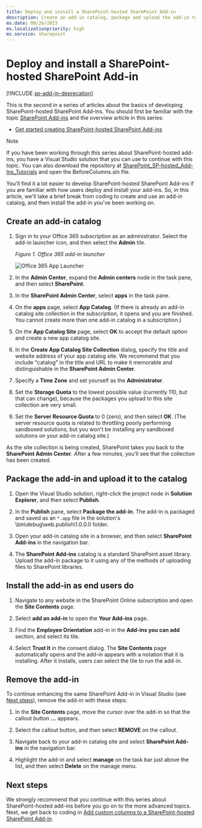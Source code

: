 ```yaml
---
title: Deploy and install a SharePoint-hosted SharePoint Add-in
description: Create an add-in catalog, package and upload the add-in to the catalog, install and remove the add-in.
ms.date: 09/26/2023
ms.localizationpriority: high
ms.service: sharepoint
---
```


# Deploy and install a SharePoint-hosted SharePoint Add-in

[!INCLUDE [sp-add-in-deprecation](../../includes/snippets/sp-add-in-deprecation.md)]

This is the second in a series of articles about the basics of developing SharePoint-hosted SharePoint Add-ins. You should first be familiar with the topic [SharePoint Add-ins](sharepoint-add-ins.md) and the overview article in this series:

-  [Get started creating SharePoint-hosted SharePoint Add-ins](get-started-creating-sharepoint-hosted-sharepoint-add-ins.md)
    
> [!NOTE]
> If you have been working through this series about SharePoint-hosted add-ins, you have a Visual Studio solution that you can use to continue with this topic. You can also download the repository at [SharePoint_SP-hosted_Add-Ins_Tutorials](https://github.com/OfficeDev/SharePoint_SP-hosted_Add-Ins_Tutorials) and open the BeforeColumns.sln file.

You'll find it a lot easier to develop SharePoint-hosted SharePoint Add-ins if you are familiar with how users deploy and install your add-ins. So, in this article, we'll take a brief break from coding to create and use an add-in catalog, and then install the add-in you've been working on.

## Create an add-in catalog

1. Sign in to your Office 365 subscription as an administrator. Select the add-in launcher icon, and then select the **Admin** tile.
    
   *Figure 1. Office 365 add-in launcher*

   ![Office 365 App Launcher](../images/ec60797c-d329-4922-a811-70c64598f4d5.PNG)
 
2. In the **Admin Center**, expand the **Admin centers** node in the task pane, and then select **SharePoint**.
     
3. In the **SharePoint Admin Center**, select **apps** in the task pane.
     
4. On the **apps** page, select **App Catalog**. (If there is already an add-in catalog site collection in the subscription, it opens and you are finished. You cannot create more than one add-in catalog in a subscription.)    
 
5. On the **App Catalog Site** page, select **OK** to accept the default option and create a new app catalog site.    
 
6. In the **Create App Catalog Site Collection** dialog, specify the title and website address of your app catalog site. We recommend that you include "catalog" in the title and URL to make it memorable and distinguishable in the **SharePoint Admin Center**.   
 
7. Specify a **Time Zone** and set yourself as the **Administrator**.
    
8. Set the **Storage Quota** to the lowest possible value (currently 110, but that can change), because the packages you upload to this site collection are very small.
    
9. Set the **Server Resource Quota** to 0 (zero), and then select **OK**. (The server resource quota is related to throttling poorly performing sandboxed solutions, but you won't be installing any sandboxed solutions on your add-in catalog site.) 
 
As the site collection is being created, SharePoint takes you back to the **SharePoint Admin Center**. After a few minutes, you'll see that the collection has been created.

## Package the add-in and upload it to the catalog

1. Open the Visual Studio solution, right-click the project node in **Solution Explorer**, and then select **Publish**.
     
2. In the **Publish** pane, select **Package the add-in**. The add-in is packaged and saved as an `*.app` file in the solution's \bin\debug\web.publish\1.0.0.0 folder.  
 
3. Open your add-in catalog site in a browser, and then select **SharePoint Add-ins** in the navigation bar.

4. The **SharePoint Add-ins** catalog is a standard SharePoint asset library. Upload the add-in package to it using any of the methods of uploading files to SharePoint libraries.

## Install the add-in as end users do

1. Navigate to any website in the SharePoint Online subscription and open the **Site Contents** page.

2. Select **add an add-in** to open the **Your Add-ins** page.

3. Find the **Employee Orientation** add-in in the **Add-ins you can add** section, and select its tile.

4. Select **Trust It** in the consent dialog. The **Site Contents** page automatically opens and the add-in appears with a notation that it is installing. After it installs, users can select the tile to run the add-in.

## Remove the add-in

To continue enhancing the same SharePoint Add-in in Visual Studio (see [Next steps](#Nextsteps)), remove the add-in with these steps:

1. In the **Site Contents** page, move the cursor over the add-in so that the callout button **...** appears.

2. Select the callout button, and then select **REMOVE** on the callout.

3. Navigate back to your add-in catalog site and select **SharePoint Add-ins** in the navigation bar.

4. Highlight the add-in and select **manage** on the task bar just above the list, and then select **Delete** on the manage menu.

## Next steps
<a name="Nextsteps"></a>

We strongly recommend that you continue with this series about SharePoint-hosted add-ins before you go on to the more advanced topics. Next, we get back to coding in [Add custom columns to a SharePoint-hosted SharePoint Add-in](add-custom-columns-to-a-sharepoint-hosted-sharepoint-add-in.md).
 

 

